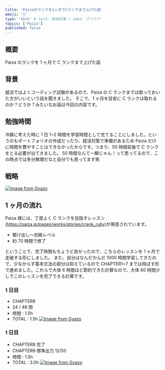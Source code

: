 ```yaml
---
title: 'Paizaのランクを1ヶ月でCランクまで上げた話'
emoji: '🎃'
type: 'tech' # tech: 技術記事 / idea: アイデア
topics: ['Paiza']
published: false
---
```


## 概要

Paiza のランクを 1 ヶ月で C ランクまで上げた話

## 背景

就活ではよくコーディング試験があるので、Paiza の C ランクまでは取っておいた方がいいという話を聞きました。
そこで、1 ヶ月を目安に C ランクは取れるのか？どうか？みたいなお話は今回の内容です。

## 勉強時間

冷静に考えた時に 1 日 1~2 時間を学習時間として充てることにしました。というのもポートフォリオの作成だったり、就活対策で準備があるため Paiza だけに時間を費やすことはできなかったからです。つまり、50 時間前後で C ランクをとる必要が出てきました。
50 時間なんて一瞬じゃん！って思ってるので、この時点では多分無理だなと自分でも思ってます笑

## 戦略

[![Image from Gyazo](https://i.gyazo.com/291763dd8543fddd30f7a87b822ab770.png)](https://gyazo.com/291763dd8543fddd30f7a87b822ab770)

## 1 ヶ月の流れ

Paiza 様には、丁度よく C ランクを目指すレッスン(https://paiza.jp/pages/works/stories/crank_ruby)が用意されています。

- 駆け出し〜初級レベル
- 約 70 時間で修了

ということで、完了時間もちょうど良かったので、こちらのレッスンを 1 ヶ月で走破する形にしました。
また、自分はなんだかんだ 1000 時間学習してきたので、少なからず基本文法の部分は抑えているので CHAPTER1~7 までは飛ばす形で進めました。これらで大体 6 時間ほど節約できた計算なので、大体 60 時間少しでこのレッスンを完了できる計算です。

### 1 日目

- CHAPTER8
- 24 / 48 問
- 時間 : 1.5h
- TOTAL : 1.5h
  [![Image from Gyazo](https://i.gyazo.com/288d934d750e922bbde1b3bb1057bf11.png)](https://gyazo.com/288d934d750e922bbde1b3bb1057bf11)

### 1 日目

- CHAPTER8 完了
- CHAPTER9 標準出力 12/50
- 時間 : 1.5h
- TOTAL : 3.0h
  [![Image from Gyazo](https://i.gyazo.com/4eb6f3558bd3d59d38220b25daded921.png)](https://gyazo.com/4eb6f3558bd3d59d38220b25daded921)
